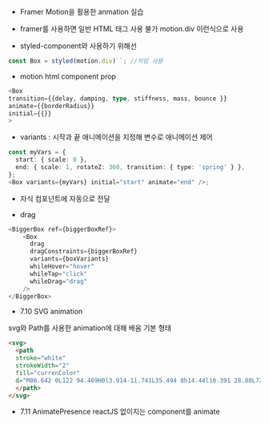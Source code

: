 - Framer Motion을 활용한 anmation 실습
- framer를 사용하면 일반 HTML 태그 사용 불가 motion.div 이런식으로 사용

- styled-component와 사용하기 위해선

```typescript
const Box = styled(motion.div)``; //처럼 사용
```

- motion html component prop

```typescript
<Box
transition={{delay, damping, type, stiffness, mass, bounce }}
animate={{borderRadius}}
initial={{}}
>
```

- variants : 시작과 끝 애니메이션을 지정해 변수로 애니메이션 제어

```typescript
const myVars = {
  start: { scale: 0 },
  end: { scale: 1, rotateZ: 360, transition: { type: 'spring' } },
};
<Box variants={myVars} initial="start" animate="end" />;
```

- 자식 컴포넌트에 자동으로 전달

- drag

```Javascript
<BiggerBox ref={biggerBoxRef}>
    <Box
      drag
      dragConstraints={biggerBoxRef}
      variants={boxVariants}
      whileHover="hover"
      whileTap="click"
      whileDrag="drag"
    />
</BiggerBox>
```

- 7.10 SVG animation

svg와 Path를 사용한 animation에 대해 배움
기본 형태

```HTML
<svg>
  <path
  stroke="white"
  strokeWidth="2"
  fill="currenColor"
  d="M86.642 0L122 94.469H0l3.914-11.741L35.494 0h14.44l10.391 28.88L72.201 0h14.44zM49.934 83.942h20.783L66.803 74.9l-6.478-17.139-10.391 26.181zM43.32 9.312l-28.88 74.63h24.966l1.215-1.214 14.44-39.407-3.914-10.527-7.827-23.482zm62.89 74.63l-2.7-9.042-7.827-19.838-7.828-22.268L78.68 9.312 65.59 43.32l15.654 40.621h24.967z">
  </path>
</svg>
```

- 7.11 AnimatePresence
  reactJS 없이지는 component를 animate
